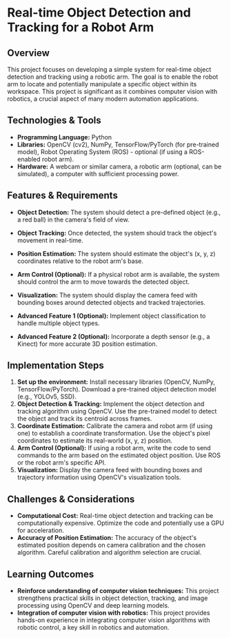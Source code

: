 # Real-time Object Detection and Tracking for a Robot Arm

## Overview

This project focuses on developing a simple system for real-time object detection and tracking using a robotic arm. The goal is to enable the robot arm to locate and potentially manipulate a specific object within its workspace.  This project is significant as it combines computer vision with robotics, a crucial aspect of many modern automation applications.

## Technologies & Tools

- **Programming Language:** Python
- **Libraries:** OpenCV (cv2), NumPy, TensorFlow/PyTorch (for pre-trained model), Robot Operating System (ROS) - optional (if using a ROS-enabled robot arm).
- **Hardware:**  A webcam or similar camera, a robotic arm (optional, can be simulated), a computer with sufficient processing power.

## Features & Requirements

- **Object Detection:**  The system should detect a pre-defined object (e.g., a red ball) in the camera's field of view.
- **Object Tracking:**  Once detected, the system should track the object's movement in real-time.
- **Position Estimation:**  The system should estimate the object's (x, y, z) coordinates relative to the robot arm's base.
- **Arm Control (Optional):**  If a physical robot arm is available, the system should control the arm to move towards the detected object.
- **Visualization:**  The system should display the camera feed with bounding boxes around detected objects and tracked trajectories.

- **Advanced Feature 1 (Optional):** Implement object classification to handle multiple object types.
- **Advanced Feature 2 (Optional):** Incorporate a depth sensor (e.g., a Kinect) for more accurate 3D position estimation.

## Implementation Steps

1. **Set up the environment:** Install necessary libraries (OpenCV, NumPy, TensorFlow/PyTorch).  Download a pre-trained object detection model (e.g., YOLOv5, SSD).
2. **Object Detection & Tracking:** Implement the object detection and tracking algorithm using OpenCV. Use the pre-trained model to detect the object and track its centroid across frames.
3. **Coordinate Estimation:** Calibrate the camera and robot arm (if using one) to establish a coordinate transformation. Use the object's pixel coordinates to estimate its real-world (x, y, z) position.
4. **Arm Control (Optional):** If using a robot arm, write the code to send commands to the arm based on the estimated object position.  Use ROS or the robot arm's specific API.
5. **Visualization:** Display the camera feed with bounding boxes and trajectory information using OpenCV's visualization tools.

## Challenges & Considerations

- **Computational Cost:** Real-time object detection and tracking can be computationally expensive.  Optimize the code and potentially use a GPU for acceleration.
- **Accuracy of Position Estimation:** The accuracy of the object's estimated position depends on camera calibration and the chosen algorithm.  Careful calibration and algorithm selection are crucial.

## Learning Outcomes

- **Reinforce understanding of computer vision techniques:** This project strengthens practical skills in object detection, tracking, and image processing using OpenCV and deep learning models.
- **Integration of computer vision with robotics:** This project provides hands-on experience in integrating computer vision algorithms with robotic control, a key skill in robotics and automation.

